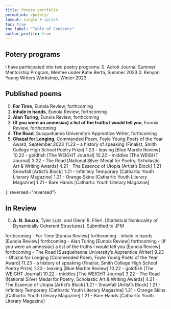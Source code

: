 ```yaml
---
title: Potery portfolio
permalink: /potery/
layout: single # splash
toc: true
toc_label: "Table of Contents"
author_profile: true
---
```


## Potery programs
I have participated into two poetry programs:
0. Adroit Journal Summer Mentorship Program, Mentee under Katie Berta, Summer 2023
0. Kenyon Young Writers Workshop, Winter 2023

## Published poems

0. **For Time**, Eunoia Review, forthcoming
0. **inhale in hands**, Eunoia Review, forthcoming
0. **Alan Turing**, Eunoia Review, forthcoming
0. **(If you were an amnesiac) a list of the truths I would tell you**, Eunoia Review, forthcoming
0. **The Road**, Susquehanna University’s Apprentice Writer, forthcoming
0. **Ghazal for Longing**, Commended Poem, Foyle Young Poets of the Year Award, September.2023 
11.23 - a history of speaking (Finalist, Smith College High School Poetry Prize)
1.23 - leaving [Blue Marble Review]
10.22 - goldfish [The WEIGHT Journal]
10.22 - middles [The WEIGHT Journal]
3.22 - The Road [National Silver Medal for Poetry, Scholastic Art & Writing Awards]
4.21 - The Essence of Utopia [Artist’s Block]
1.21 - Snowfall [Artist’s Block]
1.21 - Infinitely Temporary [Cathartic Youth Literary Magazine]
1.21 - Orange Skins [Cathartic Youth Literary Magazine]
1.21 - Bare Hands [Cathartic Youth Literary Magazine]


{: reversed="reversed"}
## In Review
0. **A. N. Souza**, Tyler Lutz, and Glenn R. Flierl. [Statistical Nonlocality of Dynamically Coherent Structures]. Submitted to JFM

forthcoming - For Time [Eunoia Review]
forthcoming - inhale in hands [Eunoia Review]
forthcoming - Alan Turing [Eunoia Review]
forthcoming - (If you were an amnesiac) a list of the truths I would tell you [Eunoia Review]
forthcoming - The Road [Susquehanna University’s Apprentice Writer]
9.23 - Ghazal for Longing [Commended Poem, Foyle Young Poets of the Year Award]
11.23 - a history of speaking (Finalist, Smith College High School Poetry Prize)
1.23 - leaving [Blue Marble Review]
10.22 - goldfish [The WEIGHT Journal]
10.22 - middles [The WEIGHT Journal]
3.22 - The Road [National Silver Medal for Poetry, Scholastic Art & Writing Awards]
4.21 - The Essence of Utopia [Artist’s Block]
1.21 - Snowfall [Artist’s Block]
1.21 - Infinitely Temporary [Cathartic Youth Literary Magazine]
1.21 - Orange Skins [Cathartic Youth Literary Magazine]
1.21 - Bare Hands [Cathartic Youth Literary Magazine]

